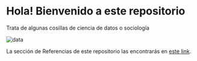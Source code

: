 # Hola! Bienvenido a este repositorio
Trata de algunas cosillas de ciencia de datos o sociología

![](https://media.giphy.com/media/3osxYc2axjCJNsCXyE/giphy.gif "data")


La sección de Referencias de este repositorio las encontrarás en [este link](https://github.com/Esthermo/Hola-/blob/main/Referencias.md).


